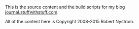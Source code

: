This is the source content and the build scripts for my blog [journal.stuffwithstuff.com](http://journal.stuffwithstuff.com).

All of the content here is Copyright 2008-2015 Robert Nystrom.